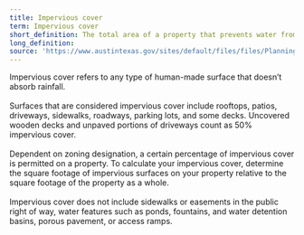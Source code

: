 ```yaml
---
title: Impervious cover
term: Impervious cover
short_definition: The total area of a property that prevents water from being absorbed into the ground.
long_definition:
source: 'https://www.austintexas.gov/sites/default/files/files/Planning/CodeNEXT/ALDC_PRD_23_LandDevelopmentCode_Combined_2017_0130_web.pdf","CodeNext 2M-1 p.15'
---
```



Impervious cover refers to any type of human-made surface that doesn’t absorb rainfall.
<br>
<br>Surfaces that are considered impervious cover include rooftops, patios, driveways, sidewalks, roadways, parking lots, and some decks. Uncovered wooden decks and unpaved portions of driveways count as 50% impervious cover.
<br>
<br>Dependent on zoning designation, a certain percentage of impervious cover is permitted on a property. To calculate your impervious cover, determine the square footage of impervious surfaces on your property relative to the square footage of the property as a whole.
<br>
<br>Impervious cover does not include sidewalks or easements in the public right of way, water features such as ponds, fountains, and water detention basins, porous pavement, or access ramps.

&nbsp;
